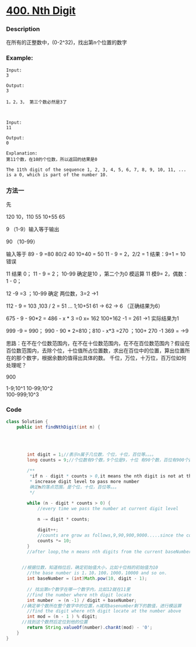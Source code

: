 # [400. Nth Digit](https://leetcode.com/problems/nth-digit/)


### Description

在所有的正整数中，(0-2^32)，找出第n个位置的数字
### Example:
 
  
    Input:
    3

    Output:
    3

    1，2，3， 第三个数必然是3了



    Input:
    11

    Output:
    0

    Explanation:
    第11个数，在10的个位数，所以返回的结果是0
    
    The 11th digit of the sequence 1, 2, 3, 4, 5, 6, 7, 8, 9, 10, 11, ... is a 0, which is part of the number 10.
    
### 方法一

先


120  10，110 55 10+55 65 

9 （1-9）输入等于输出

90 （10-99）

  输入等于 89 - 9 =80 80/2 40 10+40 = 50
  11 - 9 = 2，2/2 = 1 结果：9+1 = 10 错误

  11 结果 0；
  11 - 9 = 2； 10-99 确定是10 ，第二个为0
  模运算 11 模9= 2，偶数：1 - 0；

  12 -9 =3 ；10-99 确定 两位数，3=2 ->1

  112 - 9 = 103 ,103 / 2 = 51 ... 1;10+51 61 -> 62 -> 6 （正确结果为6）


  675 - 9 - 90*2  = 486 - x * 3 =0 x= 162 100+162 -1 = 261 ->1  实际结果为1

  999 -9 = 990； 990 - 90 * 2=810；810 - x*3 =270 ；100+ 270 -1 369 = ->9


  思路：在不在个位数范围内，在不在十位数范围内，在不在百位数范围内？假设在百位数范围内，去除个位，十位值所占位置数，求出在百位中的位置，算出位置所在的那个数字，根据余数的值得出具体的数。
  千位，万位，十万位，百万位如何处理呢？

900 


1-9;10^1
10-99;10^2  
100-999;10^3
### Code

```java
class Solution {
    public int findNthDigit(int n) {
        
   
    
      
        int digit = 1;//表示n属于几位数，个位，十位，百位等。。。。
        long counts = 9;//个位数有9个数，9个位是9，十位 有90个数，百位有900个数。。。
      
        /**
         *if n - digit * counts > 0,it means the nth digit is not at the current digit level,we should
         * increase digit level to pass more number
         确定n的落点范围，是个位，十位，百位等。。。
         */

        while (n - digit * counts > 0) {
            //every time we pass the number at current digit level
            
            n -= digit * counts;

            digit++;
            //counts are grow as follows,9,90,900,9000.....since the counts maybe overflow so i use long type
            counts *= 10;
        }
        //after loop,the n means nth digits from the current baseNumber

      
      //根据位数，知道档位后，确定初始值大小，比如十位档的初始值为10
        //the base number is 1，10，100，1000，10000 and so on.
        int baseNumber = (int)Math.pow(10, digit - 1);
      
        // 找出第n个数字在哪一个数字内，比如12就在11里
        //find the number where nth digit locate
        int number  = (n -1) / digit + baseNumber;
      //确定单个数所在整个数字中的位置，n减完basenumber剩下的数值，进行模运算
        //find the digit where nth digit locate at the number above
        int mod = (n - 1 ) % digit;
      //找到这个数然后定位到他的位置
        return String.valueOf(number).charAt(mod) - '0';
    }
}
```


